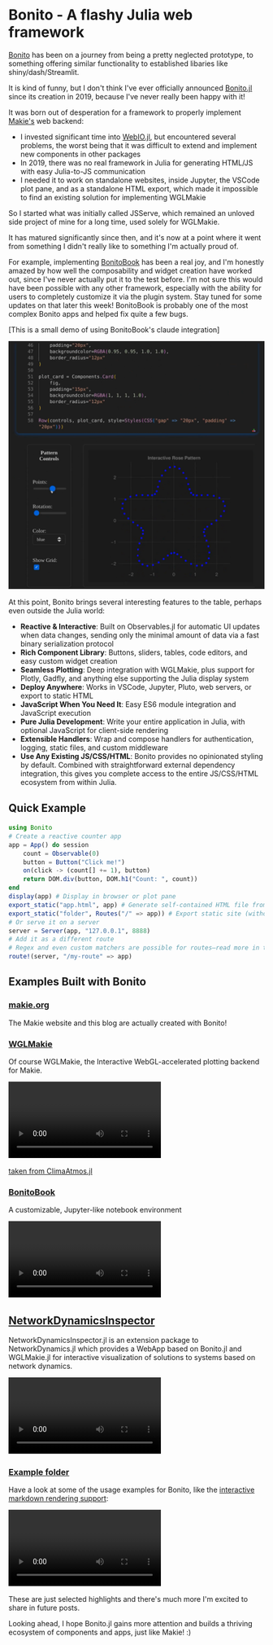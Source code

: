 # Bonito - A flashy Julia web framework

[Bonito](https://github.com/SimonDanisch/Bonito.jl) has been on a journey from being a pretty neglected prototype, to something offering similar functionality to established libaries like shiny/dash/Streamlit.

It is kind of funny, but I don't think I've ever officially announced [Bonito.jl](https://github.com/SimonDanisch/Bonito.jl) since its creation in 2019, because I've never really been happy with it!

It was born out of desperation for a framework to properly implement [Makie's](https://makie.org/) web backend:

* I invested significant time into [WebIO.jl](https://github.com/JuliaGizmos/WebIO.jl), but encountered several problems, the worst being that it was difficult to extend and implement new components in other packages
* In 2019, there was no real framework in Julia for generating HTML/JS with easy Julia-to-JS communication
* I needed it to work on standalone websites, inside Jupyter, the VSCode plot pane, and as a standalone HTML export, which made it impossible to find an existing solution for implementing WGLMakie

So I started what was initially called JSServe, which remained an unloved side project of mine for a long time, used solely for WGLMakie.

It has matured significantly since then, and it's now at a point where it went from something I didn't really like to something I'm actually proud of.

For example, implementing [BonitoBook](https://bonitobook.org) has been a real joy, and I'm honestly amazed by how well the composability and widget creation have worked out, since I've never actually put it to the test before. I'm not sure this would have been possible with any other framework, especially with the ability for users to completely customize it via the plugin system. Stay tuned for some updates on that later this week!
BonitoBook is probably one of the most complex Bonito apps and helped fix quite a few bugs.

[This is a small demo of using BonitoBook's claude integration]

[![bonitobook](./images/bonito-ai.png)](https://bonitobook.org/website/bonito/mp4/ai-demo9078760227891508270.mp4)

At this point, Bonito brings several interesting features to the table, perhaps even outside the Julia world:

- **Reactive & Interactive**: Built on Observables.jl for automatic UI updates when data changes, sending only the minimal amount of data via a fast binary serialization protocol
- **Rich Component Library**: Buttons, sliders, tables, code editors, and easy custom widget creation
- **Seamless Plotting**: Deep integration with WGLMakie, plus support for Plotly, Gadfly, and anything else supporting the Julia display system
- **Deploy Anywhere**: Works in VSCode, Jupyter, Pluto, web servers, or export to static HTML
- **JavaScript When You Need It**: Easy ES6 module integration and JavaScript execution
- **Pure Julia Development**: Write your entire application in Julia, with optional JavaScript for client-side rendering
- **Extensible Handlers**: Wrap and compose handlers for authentication, logging, static files, and custom middleware
- **Use Any Existing JS/CSS/HTML**: Bonito provides no opinionated styling by default. Combined with straightforward external dependency integration, this gives you complete access to the entire JS/CSS/HTML ecosystem from within Julia.


## Quick Example

```julia
using Bonito
# Create a reactive counter app
app = App() do session
    count = Observable(0)
    button = Button("Click me!")
    on(click -> (count[] += 1), button)
    return DOM.div(button, DOM.h1("Count: ", count))
end
display(app) # Display in browser or plot pane
export_static("app.html", app) # Generate self-contained HTML file from App
export_static("folder", Routes("/" => app)) # Export static site (without Julia connection)
# Or serve it on a server
server = Server(app, "127.0.0.1", 8888)
# Add it as a different route
# Regex and even custom matchers are possible for routes—read more in the docs!
route!(server, "/my-route" => app)
```

## Examples Built with Bonito

### [makie.org](https://makie.org/)

The Makie website and this blog are actually created with Bonito!

### [WGLMakie](https://docs.makie.org/dev/explanations/backends/wglmakie#WGLMakie)

Of course WGLMakie, the Interactive WebGL-accelerated plotting backend for Makie.

![ClimaAtmos](./images/animation.mp4)

[taken from ClimaAtmos.jl](https://github.com/CliMA/ClimaAtmos.jl)

### [BonitoBook](https://bonitobook.org/)

A customizable, Jupyter-like notebook environment

![](./images/book-demo.mp4)


## [NetworkDynamicsInspector](https://github.com/JuliaDynamics/NetworkDynamics.jl/tree/main/NetworkDynamicsInspector)

NetworkDynamicsInspector.jl is an extension package to NetworkDynamics.jl which provides a WebApp based on Bonito.jl and WGLMakie.jl for interactive visualization of solutions to systems based on network dynamics.

![](./images/network-inspector.mp4)

### [Example folder](https://github.com/SimonDanisch/Bonito.jl/tree/master/examples)

Have a look at some of the usage examples for Bonito, like the [interactive markdown rendering support](https://github.com/SimonDanisch/Bonito.jl/blob/master/examples/markdown.jl):

![](./images/markdown-example.mp4)

These are just selected highlights and there's much more I'm excited to share in future posts.

Looking ahead, I hope Bonito.jl gains more attention and builds a thriving ecosystem of components and apps, just like Makie! :)
